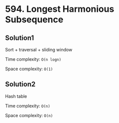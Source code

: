 # 594. Longest Harmonious Subsequence

## Solution1

Sort + traversal + sliding window

Time complexity: `O(n logn)`

Space complexity: `O(1)`

## Solution2

Hash table

Time complexity: `O(n)`

Space complexity: `O(n)`
